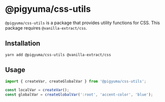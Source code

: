 # @pigyuma/css-utils

`@pigyuma/css-utils` is a package that provides utility functions for CSS. This package requires `@vanilla-extract/css`.

## Installation

```shell
yarn add @pigyuma/css-utils @vanilla-extract/css
```

## Usage

```ts
import { createVar, createGlobalVar } from '@pigyuma/css-utils';

const localVar = createVar();
const globalVar = createGlobalVar(':root', 'accent-color', 'blue');
```
